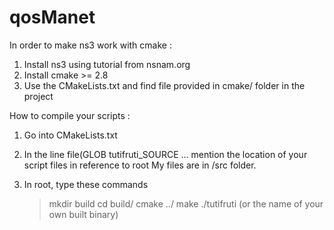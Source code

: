 # qosManet


In order to make ns3 work with cmake : 
1. Install ns3 using tutorial from nsnam.org
2. Install cmake >= 2.8
3. Use the CMakeLists.txt and find file provided in cmake/ folder in the project


How to compile your scripts :
1. Go into CMakeLists.txt
2. In the line file(GLOB tutifruti_SOURCE ...
		mention the location of your script files in reference to root
		My files are in /src folder.

3. In root, type these commands
	> mkdir build
	> cd build/
	> cmake ../
	> make
	> ./tutifruti (or the name of your own built binary)

